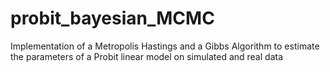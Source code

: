 # probit_bayesian_MCMC
Implementation of a Metropolis Hastings and a Gibbs Algorithm to estimate the parameters of a Probit linear model on simulated and real data

